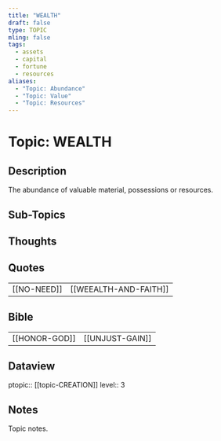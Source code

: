 ```yaml
---
title: "WEALTH"
draft: false
type: TOPIC
mling: false
tags:
  - assets
  - capital
  - fortune
  - resources
aliases:
  - "Topic: Abundance"
  - "Topic: Value"
  - "Topic: Resources"
---
```

# Topic: WEALTH

## Description
The abundance of valuable material, possessions or resources.

## Sub-Topics

## Thoughts

## Quotes
|     |     |
| --- | --- |
| [[NO-NEED]] | [[WEEALTH-AND-FAITH]] |


## Bible
|     |     |
| --- | --- |
| [[HONOR-GOD]] | [[UNJUST-GAIN]] |

## Dataview
ptopic:: [[topic-CREATION]]
level:: 3

## Notes
Topic notes.

